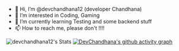 - 👋 Hi, I’m @devchandhana12 (developer Chandhana)
- 👀 I’m interested in Coding, Gaming
- 🌱 I’m currently learning Testing and some backend stuff
- 📫 How to reach me, please don't !!!!

![devchandhana12's Stats](https://github-readme-stats.vercel.app/api?username=devchandhana12&theme=onedark&show_icons=true&hide_border=true&count_private=true)
[![DevChandhana's github activity graph](https://github-readme-activity-graph.vercel.app/graph?username=devchandhana12&theme=github-compact)](https://github.com/devchandhana12/github-readme-activity-graph)


